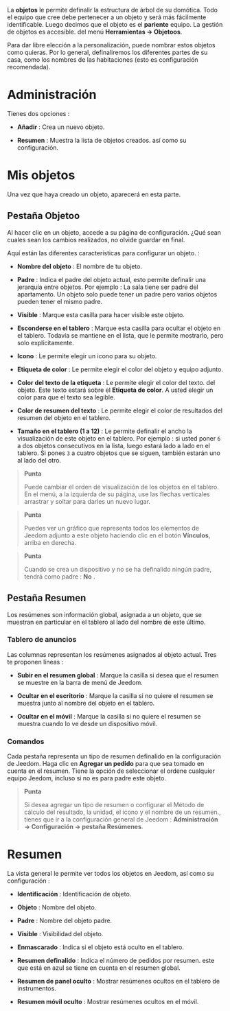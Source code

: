 La **objetos** le permite definalir la estructura de árbol de su domótica.
Todo el equipo que cree debe pertenecer a un objeto y
será más fácilmente identificable. Luego decimos que el objeto
es el **pariente** equipo. La gestión de objetos es accesible.
del menú **Herramientas → Objetoos**.

Para dar libre elección a la personalización, puede nombrar estos
objetos como quieras. Por lo general, definaliremos los diferentes
partes de su casa, como los nombres de las habitaciones (esto es
configuración recomendada).

Administración 
=======

Tienes dos opciones :

-   **Añadir** : Crea un nuevo objeto.

-   **Resumen** : Muestra la lista de objetos creados.
    así como su configuración.

Mis objetos 
==========

Una vez que haya creado un objeto, aparecerá en esta parte.

Pestaña Objetoo 
------------

Al hacer clic en un objeto, accede a su página de configuración. ¿Qué
sean cuales sean los cambios realizados, no olvide guardar en
final.

Aquí están las diferentes características para configurar un objeto. :

-   **Nombre del objeto** : El nombre de tu objeto.

-   **Padre** : Indica el padre del objeto actual, esto permite
    definalir una jerarquía entre objetos. Por ejemplo : La sala tiene
    ser padre del apartamento. Un objeto solo puede tener un padre
    pero varios objetos pueden tener el mismo padre.

-   **Visible** : Marque esta casilla para hacer visible este objeto.

-   **Esconderse en el tablero** : Marque esta casilla para ocultar
    el objeto en el tablero. Todavía se mantiene en el
    lista, que le permite mostrarlo, pero solo
    explícitamente.

-   **Icono** : Le permite elegir un icono para su objeto.

-   **Etiqueta de color** : Le permite elegir el color del objeto y
    equipo adjunto.

-   **Color del texto de la etiqueta** : Le permite elegir el color del texto.
    del objeto. Este texto estará sobre el **Etiqueta de color**. A usted
    elegir un color para que el texto sea legible.

-   **Color de resumen del texto** : Le permite elegir el color de
    resultados del resumen del objeto en el tablero.

-   **Tamaño en el tablero (1 a 12)** : Le permite definalir el ancho
    la visualización de este objeto en el tablero. Por ejemplo : si usted
    poner `6` a dos objetos consecutivos en la lista, luego
    estará lado a lado en el tablero. Si pones `3` a cuatro
    objetos que se siguen, también estarán uno al lado del otro.

> **Punta**
>
> Puede cambiar el orden de visualización de los objetos en el tablero.
> En el menú, a la izquierda de su página, use las flechas verticales
> arrastrar y soltar para darles un nuevo lugar.

> **Punta**
>
> Puedes ver un gráfico que representa todos los elementos de Jeedom
> adjunto a este objeto haciendo clic en el botón **Vínculos**, arriba en
> derecha.

> **Punta**
>
> Cuando se crea un dispositivo y no se ha definalido ningún padre,
> tendrá como padre : **No** .

Pestaña Resumen 
-------------

Los resúmenes son información global, asignada a un objeto, que
se muestran en particular en el tablero al lado del nombre de este último.

### Tablero de anuncios 

Las columnas representan los resúmenes asignados al objeto actual. Tres
te proponen líneas :

-   **Subir en el resumen global** : Marque la casilla si
    desea que el resumen se muestre en la barra de menú
    de Jeedom.

-   **Ocultar en el escritorio** : Marque la casilla si no quiere
    el resumen se muestra junto al nombre del objeto en el tablero.

-   **Ocultar en el móvil** : Marque la casilla si no quiere
    el resumen se muestra cuando lo ve desde un dispositivo móvil.

### Comandos 

Cada pestaña representa un tipo de resumen definalido en la configuración
de Jeedom. Haga clic en **Agregar un pedido** para que sea
tomado en cuenta en el resumen. Tiene la opción de seleccionar el
ordene cualquier equipo Jeedom, incluso si no es para
padre este objeto.

> **Punta**
>
> Si desea agregar un tipo de resumen o configurar el
> Método de cálculo del resultado, la unidad, el icono y el nombre de un resumen.,
> tienes que ir a la configuración general de Jeedom :
> **Administración → Configuración → pestaña Resúmenes**.

Resumen 
==============

La vista general le permite ver todos los objetos en
Jeedom, así como su configuración :

-   **Identificación** : Identificación de objeto.

-   **Objeto** : Nombre del objeto.

-   **Padre** : Nombre del objeto padre.

-   **Visible** : Visibilidad del objeto.

-   **Enmascarado** : Indica si el objeto está oculto en el tablero.

-   **Resumen definalido** : Indica el número de pedidos por resumen. este
    que está en azul se tiene en cuenta en el resumen global.

-   **Resumen de panel oculto** : Mostrar resúmenes ocultos en
    el tablero de instrumentos.

-   **Resumen móvil oculto** : Mostrar resúmenes ocultos en
    el móvil.


